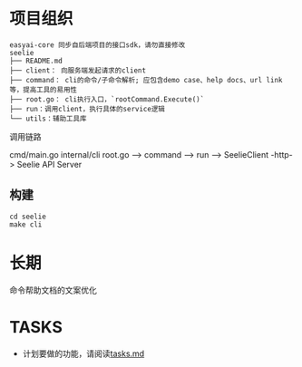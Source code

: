# 项目组织

```
easyai-core 同步自后端项目的接口sdk，请勿直接修改
seelie
├── README.md
├── client： 向服务端发起请求的client
├── command： cli的命令/子命令解析; 应包含demo case、help docs、url link等，提高工具的易用性
├── root.go： cli执行入口，`rootCommand.Execute()`
├── run：调用client，执行具体的service逻辑
└── utils：辅助工具库
```

调用链路

cmd/main.go 
  internal/cli root.go --> command --> run --> SeelieClient -http-> Seelie API Server

## 构建

```
cd seelie
make cli
```


# 长期

命令帮助文档的文案优化

# TASKS

+ 计划要做的功能，请阅读[tasks.md](./TASKS.md)
